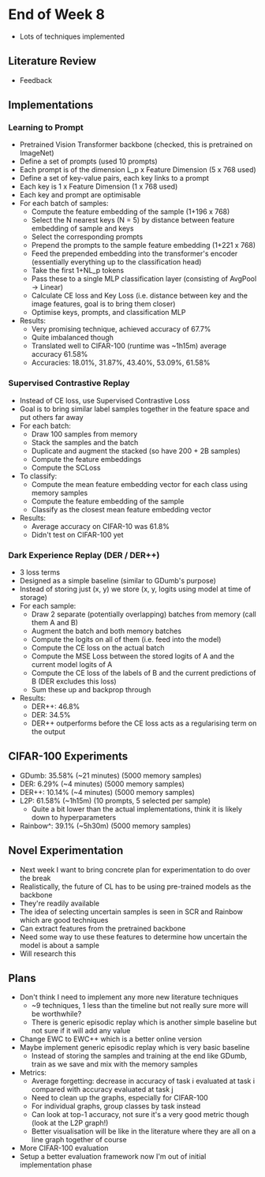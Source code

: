 # End of Week 8
- Lots of techniques implemented

## Literature Review
- Feedback

## Implementations
### Learning to Prompt
- Pretrained Vision Transformer backbone (checked, this is pretrained on ImageNet)
- Define a set of prompts (used 10 prompts)
- Each prompt is of the dimension L_p x Feature Dimension (5 x 768 used)
- Define a set of key-value pairs, each key links to a prompt
- Each key is 1 x Feature Dimension (1 x 768 used)
- Each key and prompt are optimisable
- For each batch of samples:
    - Compute the feature embedding of the sample (1+196 x 768)
    - Select the N nearest keys (N = 5) by distance between feature embedding of sample and keys
    - Select the corresponding prompts
    - Prepend the prompts to the sample feature embedding (1+221 x 768)
    - Feed the prepended embedding into the transformer's encoder (essentially everything up to the classification head)
    - Take the first 1+NL_p tokens
    - Pass these to a single MLP classification layer (consisting of AvgPool -> Linear)
    - Calculate CE loss and Key Loss (i.e. distance between key and the image features, goal is to bring them closer)
    - Optimise keys, prompts, and classification MLP
- Results:
    - Very promising technique, achieved accuracy of 67.7%
    - Quite imbalanced though
    - Translated well to CIFAR-100 (runtime was ~1h15m) average accuracy 61.58%
    - Accuracies: 18.01%, 31.87%, 43.40%, 53.09%, 61.58%
    
### Supervised Contrastive Replay
- Instead of CE loss, use Supervised Contrastive Loss
- Goal is to bring similar label samples together in the feature space and put others far away
- For each batch:
    - Draw 100 samples from memory
    - Stack the samples and the batch
    - Duplicate and augment the stacked (so have 200 + 2B samples)
    - Compute the feature embeddings
    - Compute the SCLoss
- To classify:
    - Compute the mean feature embedding vector for each class using memory samples
    - Compute the feature embedding of the sample
    - Classify as the closest mean feature embedding vector
- Results: 
    - Average accuracy on CIFAR-10 was 61.8%
    - Didn't test on CIFAR-100 yet

### Dark Experience Replay (DER / DER++)
- 3 loss terms
- Designed as a simple baseline (similar to GDumb's purpose)
- Instead of storing just (x, y) we store (x, y, logits using model at time of storage)
- For each sample:
    - Draw 2 separate (potentially overlapping) batches from memory (call them A and B)
    - Augment the batch and both memory batches
    - Compute the logits on all of them (i.e. feed into the model)
    - Compute the CE loss on the actual batch
    - Compute the MSE Loss between the stored logits of A and the current model logits of A
    - Compute the CE loss of the labels of B and the current predictions of B (DER excludes this loss)
    - Sum these up and backprop through
- Results:
    - DER++: 46.8%
    - DER: 34.5%
    - DER++ outperforms before the CE loss acts as a regularising term on the output

## CIFAR-100 Experiments
- GDumb: 35.58% (~21 minutes) (5000 memory samples)
- DER: 6.29% (~4 minutes) (5000 memory samples)
- DER++: 10.14% (~4 minutes) (5000 memory samples)
- L2P: 61.58% (~1h15m) (10 prompts, 5 selected per sample)
    - Quite a bit lower than the actual implementations, think it is likely down to hyperparameters
- Rainbow^: 39.1% (~5h30m) (5000 memory samples)

## Novel Experimentation
- Next week I want to bring concrete plan for experimentation to do over the break
- Realistically, the future of CL has to be using pre-trained models as the backbone
- They're readily available
- The idea of selecting uncertain samples is seen in SCR and Rainbow which are good techniques
- Can extract features from the pretrained backbone
- Need some way to use these features to determine how uncertain the model is about a sample
- Will research this

## Plans
- Don't think I need to implement any more new literature techniques
    - ~9 techniques, 1 less than the timeline but not really sure more will be worthwhile?
    - There is generic episodic replay which is another simple baseline but not sure if it will add any value
- Change EWC to EWC++ which is a better online version
- Maybe implement generic episodic replay which is very basic baseline
    - Instead of storing the samples and training at the end like GDumb, train as we save and mix with the memory samples 
- Metrics:
    - Average forgetting: decrease in accuracy of task i evaluated at task i compared with accuracy evaluated at task j
    - Need to clean up the graphs, especially for CIFAR-100
    - For individual graphs, group classes by task instead
    - Can look at top-1 accuracy, not sure it's a very good metric though (look at the L2P graph!)
    - Better visualisation will be like in the literature where they are all on a line graph together of course
- More CIFAR-100 evaluation
- Setup a better evaluation framework now I'm out of initial implementation phase